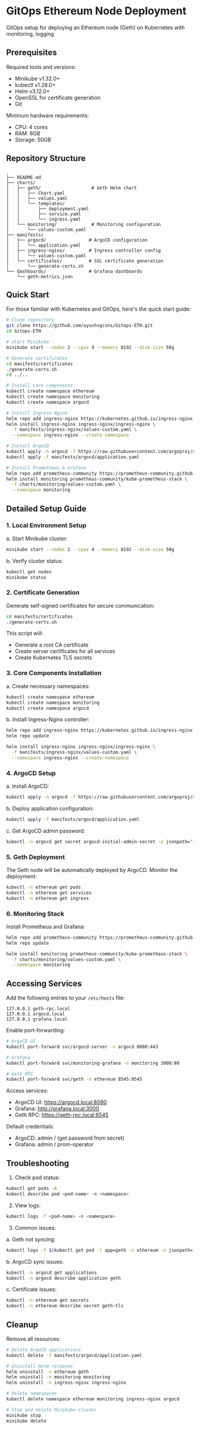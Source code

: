 # GitOps Ethereum Node Deployment

GitOps setup for deploying an Ethereum node (Geth) on Kubernetes with monitoring, logging

## Prerequisites

Required tools and versions:
- Minikube v1.32.0+
- kubectl v1.28.0+
- Helm v3.12.0+
- OpenSSL for certificate generation
- Git

Minimum hardware requirements:
- CPU: 4 cores
- RAM: 8GB
- Storage: 50GB

## Repository Structure

```
.
├── README.md
├── charts/
│   ├── geth/                   # Geth Helm chart
│   │   ├── Chart.yaml
│   │   ├── values.yaml
│   │   └── templates/
│   │       ├── deployment.yaml
│   │       ├── service.yaml
│   │       └── ingress.yaml
│   └── monitoring/             # Monitoring configuration
│       └── values-custom.yaml
├── manifests/
│   ├── argocd/                # ArgoCD configuration
│   │   └── application.yaml
│   ├── ingress-nginx/         # Ingress controller config
│   │   └── values-custom.yaml
│   └── certificates/          # SSL certificate generation
│       └── generate-certs.sh
└── dashboards/                # Grafana dashboards
    └── geth-metrics.json
```

## Quick Start

For those familiar with Kubernetes and GitOps, here's the quick start guide:

```bash
# Clone repository
git clone https://github.com/ayushvgcsns/Gitops-ETH.git
cd Gitops-ETH

# Start Minikube
minikube start --nodes 2 --cpus 4 --memory 8192 --disk-size 50g

# Generate certificates
cd manifests/certificates
./generate-certs.sh
cd ../..

# Install core components
kubectl create namespace ethereum
kubectl create namespace monitoring
kubectl create namespace argocd

# Install Ingress-Nginx
helm repo add ingress-nginx https://kubernetes.github.io/ingress-nginx
helm install ingress-nginx ingress-nginx/ingress-nginx \
  -f manifests/ingress-nginx/values-custom.yaml \
  --namespace ingress-nginx --create-namespace

# Install ArgoCD
kubectl apply -n argocd -f https://raw.githubusercontent.com/argoproj/argo-cd/stable/manifests/install.yaml
kubectl apply -f manifests/argocd/application.yaml

# Install Prometheus & Grafana
helm repo add prometheus-community https://prometheus-community.github.io/helm-charts
helm install monitoring prometheus-community/kube-prometheus-stack \
  -f charts/monitoring/values-custom.yaml \
  --namespace monitoring
```

## Detailed Setup Guide

### 1. Local Environment Setup

a. Start Minikube cluster:
```bash
minikube start --nodes 2 --cpus 4 --memory 8192 --disk-size 50g
```

b. Verify cluster status:
```bash
kubectl get nodes
minikube status
```

### 2. Certificate Generation

Generate self-signed certificates for secure communication:

```bash
cd manifests/certificates
./generate-certs.sh
```

This script will:
- Generate a root CA certificate
- Create server certificates for all services
- Create Kubernetes TLS secrets

### 3. Core Components Installation

a. Create necessary namespaces:
```bash
kubectl create namespace ethereum
kubectl create namespace monitoring
kubectl create namespace argocd
```

b. Install Ingress-Nginx controller:
```bash
helm repo add ingress-nginx https://kubernetes.github.io/ingress-nginx
helm repo update

helm install ingress-nginx ingress-nginx/ingress-nginx \
  -f manifests/ingress-nginx/values-custom.yaml \
  --namespace ingress-nginx --create-namespace
```

### 4. ArgoCD Setup

a. Install ArgoCD:
```bash
kubectl apply -n argocd -f https://raw.githubusercontent.com/argoproj/argo-cd/stable/manifests/install.yaml
```

b. Deploy application configuration:
```bash
kubectl apply -f manifests/argocd/application.yaml
```

c. Get ArgoCD admin password:
```bash
kubectl -n argocd get secret argocd-initial-admin-secret -o jsonpath="{.data.password}" | base64 -d
```

### 5. Geth Deployment

The Geth node will be automatically deployed by ArgoCD. Monitor the deployment:

```bash
kubectl -n ethereum get pods
kubectl -n ethereum get services
kubectl -n ethereum get ingress
```

### 6. Monitoring Stack

Install Prometheus and Grafana:

```bash
helm repo add prometheus-community https://prometheus-community.github.io/helm-charts
helm repo update

helm install monitoring prometheus-community/kube-prometheus-stack \
  -f charts/monitoring/values-custom.yaml \
  --namespace monitoring
```

## Accessing Services

Add the following entries to your `/etc/hosts` file:
```
127.0.0.1 geth-rpc.local
127.0.0.1 argocd.local
127.0.0.1 grafana.local
```

Enable port-forwarding:
```bash
# ArgoCD UI
kubectl port-forward svc/argocd-server -n argocd 8080:443

# Grafana
kubectl port-forward svc/monitoring-grafana -n monitoring 3000:80

# Geth RPC
kubectl port-forward svc/geth -n ethereum 8545:8545
```

Access services:
- ArgoCD UI: https://argocd.local:8080
- Grafana: http://grafana.local:3000
- Geth RPC: https://geth-rpc.local:8545

Default credentials:
- ArgoCD: admin / (get password from secret)
- Grafana: admin / prom-operator

## Troubleshooting

1. Check pod status:
```bash
kubectl get pods -A
kubectl describe pod <pod-name> -n <namespace>
```

2. View logs:
```bash
kubectl logs -f <pod-name> -n <namespace>
```

3. Common issues:

a. Geth not syncing:
```bash
kubectl logs -f $(kubectl get pod -l app=geth -n ethereum -o jsonpath='{.items[0].metadata.name}') -n ethereum
```

b. ArgoCD sync issues:
```bash
kubectl -n argocd get applications
kubectl -n argocd describe application geth
```

c. Certificate issues:
```bash
kubectl -n ethereum get secrets
kubectl -n ethereum describe secret geth-tls
```

## Cleanup

Remove all resources:

```bash
# Delete ArgoCD applications
kubectl delete -f manifests/argocd/application.yaml

# Uninstall Helm releases
helm uninstall -n ethereum geth
helm uninstall -n monitoring monitoring
helm uninstall -n ingress-nginx ingress-nginx

# Delete namespaces
kubectl delete namespace ethereum monitoring ingress-nginx argocd

# Stop and delete Minikube cluster
minikube stop
minikube delete
```

